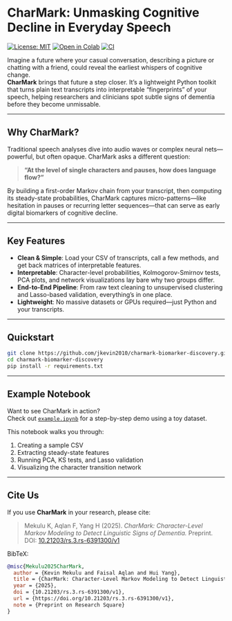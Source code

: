 # CharMark: Unmasking Cognitive Decline in Everyday Speech
[![License: MIT](https://img.shields.io/badge/License-MIT-yellow.svg)](LICENSE)
[![Open in Colab](https://colab.research.google.com/assets/colab-badge.svg)](https://colab.research.google.com/github/jkevin2010/charmark-biomarker-discovery/blob/main/example.ipynb)
[![CI](https://github.com/jkevin2010/charmark-biomarker-discovery/actions/workflows/ci.yml/badge.svg)](https://github.com/jkevin2010/charmark-biomarker-discovery/actions/workflows/ci.yml)



Imagine a future where your casual conversation, describing a picture or chatting with a friend, could reveal the earliest whispers of cognitive change.  
**CharMark** brings that future a step closer. It’s a lightweight Python toolkit that turns plain text transcripts into interpretable “fingerprints” of your speech, helping researchers and clinicians spot subtle signs of dementia before they become unmissable.

---

## Why CharMark?

Traditional speech analyses dive into audio waves or complex neural nets—powerful, but often opaque. CharMark asks a different question:  
> **“At the level of single characters and pauses, how does language flow?”**

By building a first-order Markov chain from your transcript, then computing its steady-state probabilities, CharMark captures micro-patterns—like hesitation in pauses or recurring letter sequences—that can serve as early digital biomarkers of cognitive decline.

---

## Key Features

- **Clean & Simple**: Load your CSV of transcripts, call a few methods, and get back matrices of interpretable features.  
- **Interpretable**: Character-level probabilities, Kolmogorov-Smirnov tests, PCA plots, and network visualizations lay bare why two groups differ.  
- **End-to-End Pipeline**: From raw text cleaning to unsupervised clustering and Lasso-based validation, everything’s in one place.  
- **Lightweight**: No massive datasets or GPUs required—just Python and your transcripts.  

---

## Quickstart

```bash
git clone https://github.com/jkevin2010/charmark-biomarker-discovery.git
cd charmark-biomarker-discovery
pip install -r requirements.txt
```
---

## Example Notebook

Want to see CharMark in action?  
Check out [`example.ipynb`](example.ipynb) for a step-by-step demo using a toy dataset.  

This notebook walks you through:  
1. Creating a sample CSV  
2. Extracting steady-state features  
3. Running PCA, KS tests, and Lasso validation  
4. Visualizing the character transition network

---

## Cite Us

If you use **CharMark** in your research, please cite:

> Mekulu K, Aqlan F, Yang H (2025). *CharMark: Character-Level Markov Modeling to Detect Linguistic Signs of Dementia.* Preprint.  
> DOI: [10.21203/rs.3.rs-6391300/v1](https://doi.org/10.21203/rs.3.rs-6391300/v1)

BibTeX:
```bibtex
@misc{Mekulu2025CharMark,
  author = {Kevin Mekulu and Faisal Aqlan and Hui Yang},
  title = {CharMark: Character-Level Markov Modeling to Detect Linguistic Signs of Dementia},
  year = {2025},
  doi = {10.21203/rs.3.rs-6391300/v1},
  url = {https://doi.org/10.21203/rs.3.rs-6391300/v1},
  note = {Preprint on Research Square}
}





